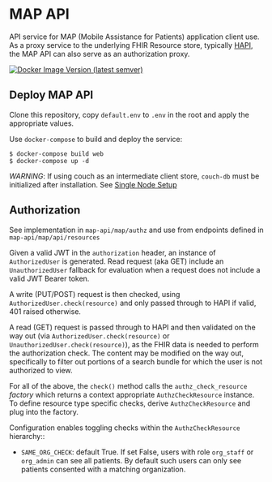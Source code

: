 # MAP API
API service for MAP (Mobile Assistance for Patients) application client use.
As a proxy service to the underlying FHIR Resource store, typically 
[HAPI](https://hapifhir.io/), the MAP API can also serve as an authorization
proxy.

[![Docker Image Version (latest semver)](https://img.shields.io/docker/v/uwcirg/map-api?label=latest%20release&sort=semver)](https://hub.docker.com/repository/docker/uwcirg/map-api)

## Deploy MAP API
Clone this repository, copy `default.env` to `.env` in the
root and apply the appropriate values.

Use `docker-compose` to build and deploy the service:
```console
$ docker-compose build web
$ docker-compose up -d
```

*WARNING*: If using couch as an intermediate client store, `couch-db` must
be initialized after installation.  See
[Single Node Setup](http://docs.couchdb.org/en/stable/setup/cluster.html#the-cluster-setup-wizard)

## Authorization

See implementation in ``map-api/map/authz`` and use from
endpoints defined in ``map-api/map/api/resources``

Given a valid JWT in the ``authorization`` header, an instance
of ``AuthorizedUser`` is generated.  Read request (aka GET) include
an ``UnauthorizedUser`` fallback for evaluation when a request
does not include a valid JWT Bearer token.

A write (PUT/POST) request is then checked, using
``AuthorizedUser.check(resource)`` and only passed through to HAPI if
valid, 401 raised otherwise.

A read (GET) request is passed through to HAPI and then validated on
the way out (via ``AuthorizedUser.check(resource)`` or 
``UnauthorizedUser.check(resource)``), as the FHIR data
is needed to perform the authorization check.  The content may be modified
on the way out, specifically to filter out portions of a search bundle
for which the user is not authorized to view.

For all of the above, the ``check()`` method calls the 
``authz_check_resource`` *factory* which returns a context appropriate
``AuthzCheckResource`` instance.  To define resource type specific checks,
derive ``AuthzCheckResource`` and plug into the factory.

Configuration enables toggling checks within the ``AuthzCheckResource``
hierarchy::
 - ``SAME_ORG_CHECK``: default True.  If set False, users with role
  ``org_staff`` or ``org_admin`` can see all patients.  By default such
  users can only see patients consented with a matching organization.
